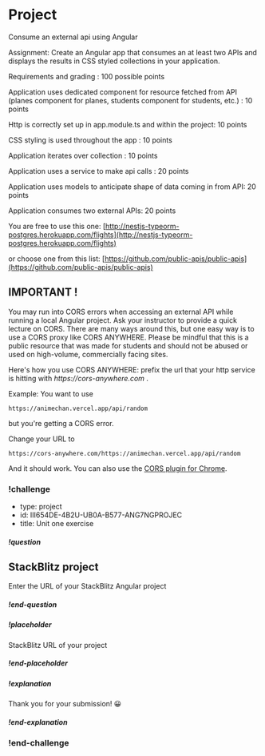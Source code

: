# Project
Consume an external api using Angular 
 
Assignment: 
Create an Angular app that consumes an at least two APIs and displays the results in  CSS styled collections in your application. 

Requirements and grading : 100 possible points

Application uses dedicated component for resource fetched from API (planes component for planes, students component for students, etc.) : 10 points

Http is correctly set up in app.module.ts and within the project: 10 points

CSS styling is used throughout the app : 10 points

Application iterates over collection : 10 points 

Application uses a service to make api calls : 20 points

Application uses models to anticipate shape of data coming in from API: 20 points 

Application consumes two external APIs: 20 points 





You are free to use this one: 
[http://nestjs-typeorm-postgres.herokuapp.com/flights](http://nestjs-typeorm-postgres.herokuapp.com/flights)

or choose one from this list: 
[https://github.com/public-apis/public-apis](https://github.com/public-apis/public-apis)

## IMPORTANT ! 
You may run into CORS errors when accessing an external API while running a local Angular project. Ask your instructor to provide a quick lecture on CORS.  There are many ways around this, but one easy way is to use a CORS proxy like CORS ANYWHERE. Please be mindful that this is a public resource that was made for students and should not be abused or used on high-volume, commercially facing sites. 

Here's how you use CORS ANYWHERE: prefix the url that your http service is hitting with _https://cors-anywhere.com_ . 

Example: You want to use 
```
https://animechan.vercel.app/api/random
```
but you're getting a CORS error. 

Change your URL to 

```
https://cors-anywhere.com/https://animechan.vercel.app/api/random
```

And it should work. You can also use the [CORS plugin for Chrome](https://chrome.google.com/webstore/detail/allow-cors-access-control/lhobafahddgcelffkeicbaginigeejlf?hl=en). 

### !challenge
* type: project
* id: III654DE-4B2U-UB0A-B577-ANG7NGPROJEC
* title: Unit one exercise


##### !question
## StackBlitz project
Enter the URL of your StackBlitz Angular project
##### !end-question

##### !placeholder
StackBlitz URL of your project
##### !end-placeholder

##### !explanation
Thank you for your submission! 😀
##### !end-explanation
### !end-challenge
